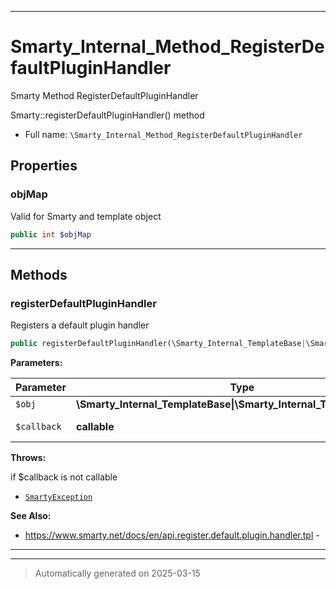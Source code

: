 ***

# Smarty_Internal_Method_RegisterDefaultPluginHandler

Smarty Method RegisterDefaultPluginHandler

Smarty::registerDefaultPluginHandler() method

* Full name: `\Smarty_Internal_Method_RegisterDefaultPluginHandler`



## Properties


### objMap

Valid for Smarty and template object

```php
public int $objMap
```






***

## Methods


### registerDefaultPluginHandler

Registers a default plugin handler

```php
public registerDefaultPluginHandler(\Smarty_Internal_TemplateBase|\Smarty_Internal_Template|\Smarty $obj, callable $callback): \Smarty|\Smarty_Internal_Template
```








**Parameters:**

| Parameter | Type | Description |
|-----------|------|-------------|
| `$obj` | **\Smarty_Internal_TemplateBase&#124;\Smarty_Internal_Template&#124;\Smarty** |  |
| `$callback` | **callable** | class/method name |




**Throws:**
<p>if $callback is not callable</p>

- [`SmartyException`](./SmartyException.md)



**See Also:**

* https://www.smarty.net/docs/en/api.register.default.plugin.handler.tpl - 

***


***
> Automatically generated on 2025-03-15
